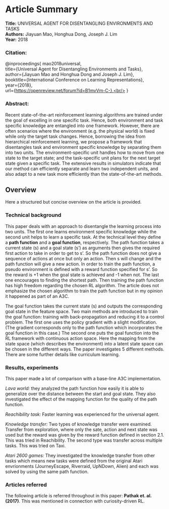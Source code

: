 # Article Summary

**Title:** UNIVERSAL AGENT FOR DISENTANGLING ENVIRONMENTS AND TASKS <br/>
**Authors:** Jiayuan Mao, Honghua Dong, Joseph J. Lim <br/>
**Year:** 2018

### Citation:

@inproceedings{
mao2018universal,<br/>
title={Universal Agent for Disentangling Environments and Tasks},<br/>
author={Jiayuan Mao and Honghua Dong and Joseph J. Lim},<br/>
booktitle={International Conference on Learning Representations},<br/>
year={2018},<br/>
url={https://openreview.net/forum?id=B1mvVm-C-},<br/>
}

### Abstract:

Recent state-of-the-art reinforcement learning algorithms are trained under the
goal of excelling in one specific task. Hence, both environment and task specific
knowledge are entangled into one framework. However, there are often scenarios
where the environment (e.g. the physical world) is fixed while only the target task
changes. Hence, borrowing the idea from hierarchical reinforcement learning, we
propose a framework that disentangles task and environment specific knowledge
by separating them into two units. The environment-specific unit handles how to
move from one state to the target state; and the task-specific unit plans for the next
target state given a specific task. The extensive results in simulators indicate that
our method can efficiently separate and learn two independent units, and also adapt
to a new task more efficiently than the state-of-the-art methods.

## Overview

Here a structured but concise overview on the article is provided.

### Technical background

This paper deals with an approach to disentangle the learning process into two units. The first one learns environment specific knowledge while the second unit helps to learn a specific task. At the technical level they define a **path function** and a **goal function**, respectively. The path function takes a current state (s) and a goal state (s’) as arguments then gives the required first action to take in order to get to s’.  So the path function does not give a sequence of actions at once but only an action. Then s will change and the path function will give a new action. In order to train the path function, a pseudo environment is defined with a reward function specified for s’. So the reward is +1 when the goal state is achieved and -1 when not. The last one encourages to finding the shortest path. Then training the path function has high freedom regarding the chosen RL algorithm. The article does not emphasize the chosen algorithm to train the path function but in my opinion it happened as part of an A3C. 

The goal function takes the current state (s) and outputs the corresponding goal state in the feature space. Two main methods are introduced to train the goal function: training with back-propagation and reducing it to a control problem. The first one uses the policy gradient with a slight modification. (The gradient corresponds only to the path function which incorporates the goal function in this case.) The second one puts the goal function into the RL framework with continuous action space. Here the mapping from the state space (which describes the environment) into a latent state space can be chosen in the different ways. The paper investigates 5 different methods. There are some further details like curriculum learning.

### Results, experiments

This paper made a lot of comparison with a base-line A3C implementation. 

*Lava world:* they analyzed the path function how easily it is able to generalize over the distance between the start and goal state. They also investigated the effect of the mapping function for the quality of the path function.

*Reachibility task:* Faster learning was experienced for the universal agent. 

*Knowledge transfer:* Two types of knowledge transfer were examined. Transfer from exploration, where only the sate, action and next state was used but the reward was given by the reward function defined in section 2.1. This was tried in Reachibility. The second type was transfer across multiple tasks. This was tried on Taxi.

*Atari 2600 games:* They investigated the knowledge transfer from other tasks which means new tasks were defined from the original Atari envrionments (JourneyEscape, Riverraid, UpNDown, Alien) and each was solved by using the same path function.

### Articles referred

The following article is referred throughout in this paper: **Pathak et. al.(2017)**. This was mentioned in connection with curiosity-driven RL.


